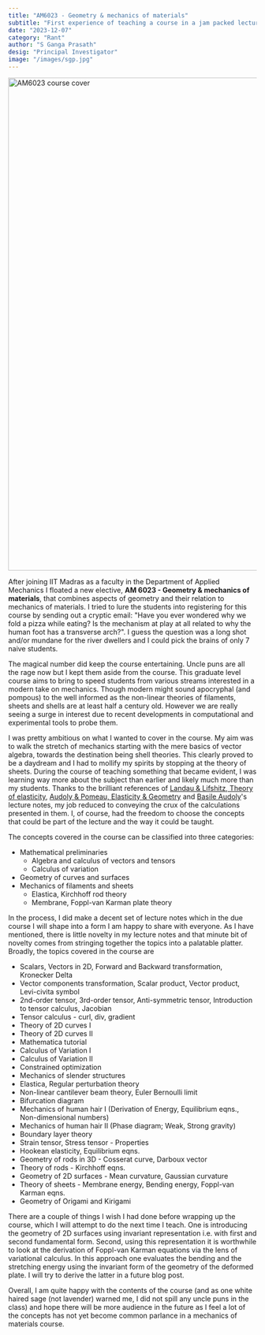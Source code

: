 ```yaml
---
title: "AM6023 - Geometry & mechanics of materials"
subtitle: "First experience of teaching a course in a jam packed lecture hall"
date: "2023-12-07"
category: "Rant"
author: "S Ganga Prasath"
desig: "Principal Investigator"
image: "/images/sgp.jpg"
---
```


<div class="flex justify-center items-center">
<img src="/images/AM6023Cover.png" alt="AM6023 course cover" width="1000"/>
</div>

After joining IIT Madras as a faculty in the Department of Applied Mechanics I floated a new elective, **AM 6023 - Geometry & mechanics of materials**, that combines aspects of geometry and their relation to mechanics of materials. I tried to lure the students into registering for this course by sending out a cryptic email: "Have you ever wondered why we fold a pizza while eating? Is the mechanism at play at all related to why the human foot has a transverse arch?". I guess the question was a long shot and/or mundane for the river dwellers and I could pick the brains of only 7 naive students.

The magical number did keep the course entertaining. Uncle puns are all the rage now but I kept them aside from the course. This graduate level course aims to bring to speed students from various streams interested in a modern take on mechanics. Though modern might sound apocryphal (and pompous) to the well informed as the non-linear theories of filaments, sheets and shells are at least half a century old. However we are really seeing a surge in interest due to recent developments in computational and experimental tools to probe them.

I was pretty ambitious on what I wanted to cover in the course. My aim was to walk the stretch of mechanics starting with the mere basics of vector algebra, towards the destination being shell theories. This clearly proved to be a daydream and I had to mollify my spirits by stopping at the theory of sheets. During the course of teaching something that became evident, I was learning way more about the subject than earlier and likely much more than my students. Thanks to the brilliant references of [Landau & Lifshitz, Theory of elasticity](https://www.google.com/url?sa=t&rct=j&q=&esrc=s&source=web&cd=&ved=2ahUKEwjp9KPzpvuCAxWSGYgKHQ59CggQFnoECAsQAQ&url=https%3A%2F%2Fwww.researchgate.net%2Fprofile%2FToshio_Fukushima%2Fpublication%2F316716848_Landau_and_Lifshitz%27s_Theory_of_Elasticity_Landau_and_Lifshitz_1944_translated_in_English%2Fdata%2F590f1b000f7e9b2863a5ebb6%2FLandauLifshitz-TheoryOfElasticity.pdf&usg=AOvVaw0PCSMGxdm43qsHXt6jGVZj&opi=89978449), [Audoly & Pomeau, Elasticity & Geometry](https://books.google.co.in/books/about/Elasticity_and_Geometry.html?id=FMQRDAAAQBAJ&redir_esc=y) and [Basile Audoly](http://www.lmm.jussieu.fr/~audoly/)'s lecture notes, my job reduced to conveying the crux of the calculations presented in them. I, of course, had the freedom to choose the concepts that could be part of the lecture and the way it could be taught.

The concepts covered in the course can be classified into three categories:

* Mathematical preliminaries
	* Algebra and calculus of vectors and tensors
	* Calculus of variation
* Geometry of curves and surfaces
* Mechanics of filaments and sheets
	* Elastica, Kirchhoff rod theory
	* Membrane, Foppl-van Karman plate theory

In the process, I did make a decent set of lecture notes which in the due course I will shape into a form I am happy to share with everyone. As I have mentioned, there is little novelty in my lecture notes and that minute bit of novelty comes from stringing together the topics into a palatable platter. Broadly, the topics covered in the course are

* Scalars, Vectors in 2D, Forward and Backward transformation, Kronecker Delta
* Vector components transformation, Scalar product, Vector product, Levi-civita symbol
* 2nd-order tensor, 3rd-order tensor, Anti-symmetric tensor, Introduction to tensor calculus, Jacobian
* Tensor calculus - curl, div, gradient
* Theory of 2D curves I
* Theory of 2D curves II
* Mathematica tutorial
* Calculus of Variation I
* Calculus of Variation II
* Constrained optimization
* Mechanics of slender structures
* Elastica, Regular perturbation theory
* Non-linear cantilever beam theory, Euler Bernoulli limit
* Bifurcation diagram
* Mechanics of human hair I (Derivation of Energy, Equilibrium eqns., Non-dimensional numbers)
* Mechanics of human hair II (Phase diagram; Weak, Strong gravity)
* Boundary layer theory
* Strain tensor, Stress tensor - Properties
* Hookean elasticity, Equilibrium eqns.
* Geometry of rods in 3D - Cosserat curve, Darboux vector
* Theory of rods - Kirchhoff eqns.
* Geometry of 2D surfaces - Mean curvature, Gaussian curvature
* Theory of sheets - Membrane energy, Bending energy, Foppl-van Karman eqns.
* Geometry of Origami and Kirigami

There are a couple of things I wish I had done before wrapping up the course, which I will attempt to do the next time I teach. One is introducing the geometry of 2D surfaces using invariant representation i.e. with first and second fundamental form. Second, using this representation it is worthwhile to look at the derivation of Foppl-van Karman equations via the lens of variational calculus. In this approach one evaluates the bending and the stretching energy using the invariant form of the geometry of the deformed plate. I will try to derive the latter in a future blog post.

Overall, I am quite happy with the contents of the course (and as one white haired sage (not lavender) warned me, I did not spill any uncle puns in the class) and hope there will be more audience in the future as I feel a lot of the concepts has not yet become common parlance in a mechanics of materials course.